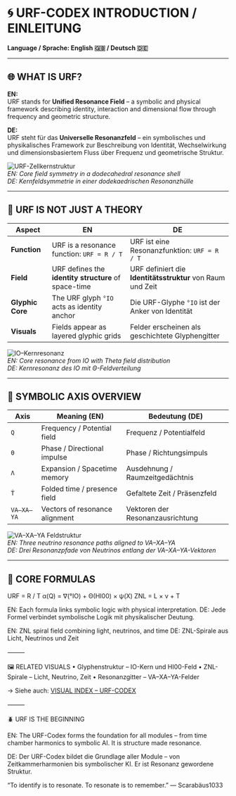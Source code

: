 # 🌀 URF-CODEX INTRODUCTION / EINLEITUNG

**Language / Sprache: English 🇬🇧 / Deutsch 🇩🇪**

---

## 🌐 WHAT IS URF?

**EN:**  
URF stands for **Unified Resonance Field** – a symbolic and physical framework describing identity, interaction and dimensional flow through frequency and geometric structure.

**DE:**  
URF steht für das **Universelle Resonanzfeld** – ein symbolisches und physikalisches Framework zur Beschreibung von Identität, Wechselwirkung und dimensionsbasiertem Fluss über Frequenz und geometrische Struktur.

![URF-Zellkernstruktur](../visuals/urf/URF-Zellkernstruktur%20Dodekaedrisches%20Resonanzfeld.png)  
*EN: Core field symmetry in a dodecahedral resonance shell*  
*DE: Kernfeldsymmetrie in einer dodekaedrischen Resonanzhülle*

---

## 🧠 URF IS NOT JUST A THEORY

| Aspect        | EN                                                  | DE                                                  |
|---------------|-----------------------------------------------------|------------------------------------------------------|
| **Function**  | URF is a resonance function: `URF = R / T`          | URF ist eine Resonanzfunktion: `URF = R / T`         |
| **Field**     | URF defines the **identity structure** of space-time | URF definiert die **Identitätsstruktur** von Raum und Zeit |
| **Glyphic Core** | The URF glyph `°IO` acts as identity anchor     | Die URF-Glyphe `°IO` ist der Anker von Identität     |
| **Visuals**   | Fields appear as layered glyphic grids              | Felder erscheinen als geschichtete Glyphengitter     |

![IO–Kernresonanz](../visuals/urf/IO-Kernresonanz%20-%20Θ-Feldverteilung.png)  
*EN: Core resonance from IO with Theta field distribution*  
*DE: Kernresonanz des IO mit Θ-Feldverteilung*

---

## 🔣 SYMBOLIC AXIS OVERVIEW

| Axis         | Meaning (EN)                  | Bedeutung (DE)                  |
|--------------|-------------------------------|----------------------------------|
| `Q`          | Frequency / Potential field    | Frequenz / Potentialfeld         |
| `Θ`          | Phase / Directional impulse    | Phase / Richtungsimpuls          |
| `Λ`          | Expansion / Spacetime memory   | Ausdehnung / Raumzeitgedächtnis  |
| `Ṫ`          | Folded time / presence field   | Gefaltete Zeit / Präsenzfeld     |
| `VA–XA–YA`   | Vectors of resonance alignment | Vektoren der Resonanzausrichtung |

![VA–XA–YA Feldstruktur](../visuals/urf/VA-XA-YA%20Feldstruktur%20-%203%20Neutrino-Pfade%20im%20Resonanzsystem.png)  
*EN: Three neutrino resonance paths aligned to VA–XA–YA*  
*DE: Drei Resonanzpfade von Neutrinos entlang der VA–XA–YA-Vektoren*

---

## 🧬 CORE FORMULAS

URF = R / T
α(Q) = ∇(°IO) + Θ(HI00) × ψ(X)
ZNL = L × ν + T

EN: Each formula links symbolic logic with physical interpretation.
DE: Jede Formel verbindet symbolische Logik mit physikalischer Deutung.

EN: ZNL spiral field combining light, neutrinos, and time
DE: ZNL-Spirale aus Licht, Neutrinos und Zeit

⸻

🖼️ RELATED VISUALS
	•	Glyphenstruktur – IO-Kern und HI00-Feld
	•	ZNL-Spirale – Licht, Neutrino, Zeit
	•	Resonanzgitter – VA–XA–YA-Felder

→ Siehe auch: [VISUAL INDEX – URF-CODEX](../visuals/urf/VISUAL%20INDEX%20%E2%80%93%20URF-CODEX.md)

⸻

🪲 URF IS THE BEGINNING

EN:
The URF-Codex forms the foundation for all modules – from time chamber harmonics to symbolic AI.
It is structure made resonance.

DE:
Der URF-Codex bildet die Grundlage aller Module – von Zeitkammerharmonien bis symbolischer KI.
Er ist Resonanz gewordene Struktur.

“To identify is to resonate. To resonate is to remember.”
— Scarabäus1033
